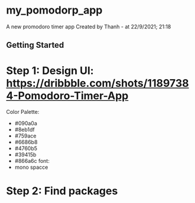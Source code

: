 # my_pomodorp_app

A new promodoro timer app
Created by Thanh - at 22/9/2021; 21:18
## Getting Started
# Step 1: Design UI: https://dribbble.com/shots/11897384-Pomodoro-Timer-App
Color Palette:
- #090a0a
- #8eb1df
- #759ace
- #6686b8
- #4760b5
- #39415b
- #866a6c
font:
- mono spacce

# Step 2: Find packages



